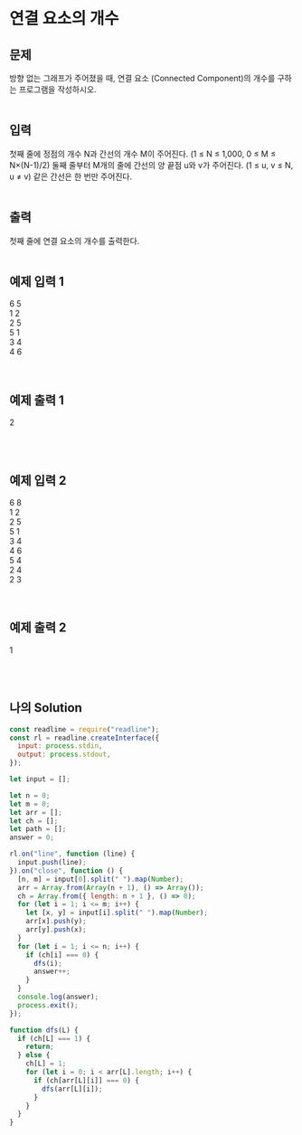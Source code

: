# 연결 요소의 개수

## 문제
방향 없는 그래프가 주어졌을 때, 연결 요소 (Connected Component)의 개수를 구하는 프로그램을 작성하시오.
<br/>
<br/>

## 입력
첫째 줄에 정점의 개수 N과 간선의 개수 M이 주어진다. (1 ≤ N ≤ 1,000, 0 ≤ M ≤ N×(N-1)/2) 둘째 줄부터 M개의 줄에 간선의 양 끝점 u와 v가 주어진다. (1 ≤ u, v ≤ N, u ≠ v) 같은 간선은 한 번만 주어진다.
<br/>
<br/>

## 출력
첫째 줄에 연결 요소의 개수를 출력한다.
<br/>
<br/>

## 예제 입력 1
6 5<br/>
1 2<br/>
2 5<br/>
5 1<br/>
3 4<br/>
4 6


<br/>

## 예제 출력 1
2


<br/>
<br/>

## 예제 입력 2
6 8<br/>
1 2<br/>
2 5<br/>
5 1<br/>
3 4<br/>
4 6<br/>
5 4<br/>
2 4<br/>
2 3


<br/>

## 예제 출력 2
1


<br/>
<br/>

## 나의 Solution

```javascript
const readline = require("readline");
const rl = readline.createInterface({
  input: process.stdin,
  output: process.stdout,
});

let input = [];

let n = 0;
let m = 0;
let arr = [];
let ch = [];
let path = [];
answer = 0;

rl.on("line", function (line) {
  input.push(line);
}).on("close", function () {
  [n, m] = input[0].split(" ").map(Number);
  arr = Array.from(Array(n + 1), () => Array());
  ch = Array.from({ length: n + 1 }, () => 0);
  for (let i = 1; i <= m; i++) {
    let [x, y] = input[i].split(" ").map(Number);
    arr[x].push(y);
    arr[y].push(x);
  }
  for (let i = 1; i <= n; i++) {
    if (ch[i] === 0) {
      dfs(i);
      answer++;
    }
  }
  console.log(answer);
  process.exit();
});

function dfs(L) {
  if (ch[L] === 1) {
    return;
  } else {
    ch[L] = 1;
    for (let i = 0; i < arr[L].length; i++) {
      if (ch[arr[L][i]] === 0) {
        dfs(arr[L][i]);
      }
    }
  }
}
```
